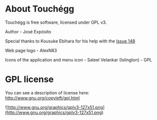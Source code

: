 # About Touchégg #

Touchégg is free software, licensed under GPL v3.

Author - José Expósito

Special thanks to Kousuke Ebihara for his help with the [Issue 148](https://code.google.com/p/touchegg/issues/detail?id=148)

Web page logo - AlexN83

Icons of the application and menu icon - Saleel Velankar (Islington) - GPL




# GPL license #

You can see a description of license here:
http://www.gnu.org/copyleft/gpl.html

![http://www.gnu.org/graphics/gplv3-127x51.png](http://www.gnu.org/graphics/gplv3-127x51.png)